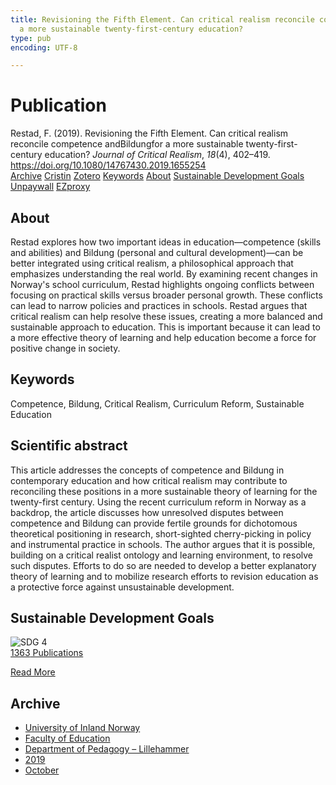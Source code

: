 ```yaml
---
title: Revisioning the Fifth Element. Can critical realism reconcile competence andBildungfor
  a more sustainable twenty-first-century education?
type: pub
encoding: UTF-8

---
```

<h1>Publication</h1>
<article id="csl-bib-container-NA5SUWK2" class="csl-bib-container">
  <div class="csl-bib-body"> <div class="csl-entry">Restad, F. (2019). Revisioning the Fifth Element. Can critical realism reconcile competence andBildungfor a more sustainable twenty-first-century education? <i>Journal of Critical Realism</i>, <i>18</i>(4), 402–419. <a href="https://doi.org/10.1080/14767430.2019.1655254">https://doi.org/10.1080/14767430.2019.1655254</a></div> </div>
  <div class="csl-bib-buttons">
    <a href="#taxonomy-article-NA5SUWK2" alt="archive" class="csl-bib-button">Archive</a>
    <a href="https://app.cristin.no/results/show.jsf?id=1739715" alt="Cristin" class="csl-bib-button">Cristin</a>
    <a href="http://zotero.org/groups/5881554/items/NA5SUWK2" alt="Zotero" class="csl-bib-button">Zotero</a>
    <a href="#keywords-article-NA5SUWK2" alt="keywords" class="csl-bib-button">Keywords</a>
    <a href="#about-article-NA5SUWK2" alt="about_pub" class="csl-bib-button">About</a>
    <a href="#sdg-article-NA5SUWK2" alt="sdg" class="csl-bib-button">Sustainable Development Goals</a>
    <a href="https://doi.org/10.1080/14767430.2019.1655254" alt="Unpaywall" class="csl-bib-button">Unpaywall</a>
    <a href="https://doi.org/10.1080/14767430.2019.1655254" alt="EZproxy" class="csl-bib-button">EZproxy</a>
  </div>
  <div id="csl-bib-meta-container-NA5SUWK2"></div>
</article>
<div id="csl-bib-meta-NA5SUWK2" class="csl-bib-meta">
  <article id="about-article-NA5SUWK2" class="about_pub-article">
    <h1>About</h1>
    Restad explores how two important ideas in education—competence (skills and abilities) and Bildung (personal and cultural development)—can be better integrated using critical realism, a philosophical approach that emphasizes understanding the real world. By examining recent changes in Norway's school curriculum, Restad highlights ongoing conflicts between focusing on practical skills versus broader personal growth. These conflicts can lead to narrow policies and practices in schools. Restad argues that critical realism can help resolve these issues, creating a more balanced and sustainable approach to education. This is important because it can lead to a more effective theory of learning and help education become a force for positive change in society.
  </article>
  <article id="keywords-article-NA5SUWK2" class="keywords-article">
    <h1>Keywords</h1>
    Competence, Bildung, Critical Realism, Curriculum Reform, Sustainable Education
  </article>
  <article id="abstract-article-NA5SUWK2" class="abstract-article">
    <h1>Scientific abstract</h1>
    This article addresses the concepts of competence and Bildung in contemporary education and how critical realism may contribute to reconciling these positions in a more sustainable theory of learning for the twenty-first century. Using the recent curriculum reform in Norway as a backdrop, the article discusses how unresolved disputes between competence and Bildung can provide fertile grounds for dichotomous theoretical positioning in research, short-sighted cherry-picking in policy and instrumental practice in schools. The author argues that it is possible, building on a critical realist ontology and learning environment, to resolve such disputes. Efforts to do so are needed to develop a better explanatory theory of learning and to mobilize research efforts to revision education as a protective force against unsustainable development.
  </article>
  <article id="sdg-article-NA5SUWK2" class="sdg-article">
    <h1>Sustainable Development Goals</h1>
    <div class="sdg-container"><div id="sdg4" class="sdg">
        <img src="{{< params subfolder >}}images/sdg/sdg04_en.png" class="image" alt="SDG 4">
        <div class="sdg-overlay">
          <a href="{{< params subfolder >}}en/archive/?sdg=4#archive" class="sdg-publication-count"><span>1363</span> Publications</a>
          <p><a href="https://sdgs.un.org/goals/goal4" class="sdg-read-more">Read More</a></p>
        </div>
      </div></div>
  </article>
  <article id="taxonomy-article-NA5SUWK2" class="taxonomy-article">
    <h1>Archive</h1>
    <ul>
      <li><a href="{{< params subfolder >}}en/archive/?key=3DCRN523">University of Inland Norway</a></li>
      <li><a href="{{< params subfolder >}}en/archive/?key=WYNZA47F">Faculty of Education</a></li>
      <li><a href="{{< params subfolder >}}en/archive/?key=L8MA547R">Department of Pedagogy – Lillehammer</a></li>
      <li><a href="{{< params subfolder >}}en/archive/?key=GVCKFHWP">2019</a></li>
      <li><a href="{{< params subfolder >}}en/archive/?key=4TPVM73B">October</a></li>
    </ul>
  </article>
</div>
